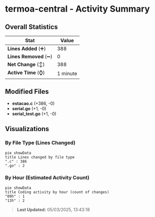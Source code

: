 # termoa-central - Activity Summary 

## Overall Statistics

| Stat                   | Value                                                             |
| ---------------------- | ----------------------------------------------------------------- |
| **Lines Added** (➕)   | 388                                          |
| **Lines Removed** (➖) | 0                                        |
| **Net Change** (↕)    | 388                |
| **Active Time** (⌚)   | 1 minute |


## Modified Files
- **estacao.c** (+386, -0)
- **serial.go** (+1, -0)
- **serial_test.go** (+1, -0)

## Visualizations

### By File Type (Lines Changed)

```mermaid
pie showData
title Lines changed by file type
".c" : 386
".go" : 2
```

### By Hour (Estimated Activity Count)

```mermaid
pie showData
title Coding activity by hour (count of changes)
"09h" : 1
"13h" : 2
```


> **Last Updated:** 05/03/2025, 13:43:18